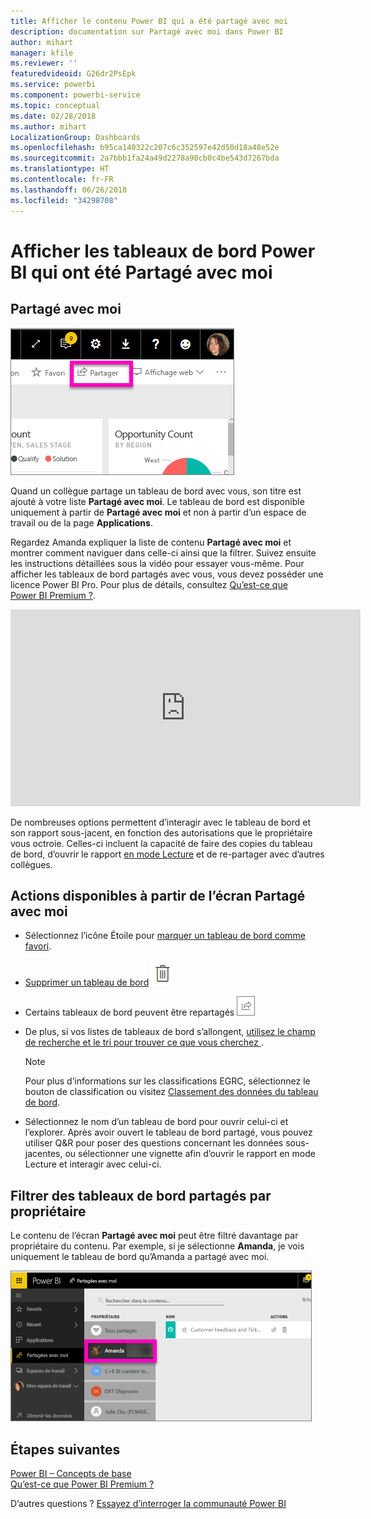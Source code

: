 ```yaml
---
title: Afficher le contenu Power BI qui a été partagé avec moi
description: documentation sur Partagé avec moi dans Power BI
author: mihart
manager: kfile
ms.reviewer: ''
featuredvideoid: G26dr2PsEpk
ms.service: powerbi
ms.component: powerbi-service
ms.topic: conceptual
ms.date: 02/28/2018
ms.author: mihart
LocalizationGroup: Dashboards
ms.openlocfilehash: b95ca140322c207c6c352597e42d50d18a48e52e
ms.sourcegitcommit: 2a7bbb1fa24a49d2278a90cb0c4be543d7267bda
ms.translationtype: HT
ms.contentlocale: fr-FR
ms.lasthandoff: 06/26/2018
ms.locfileid: "34298708"
---
```

# <a name="display-the-power-bi-dashboards-that-have-been-shared-with-me"></a>Afficher les tableaux de bord Power BI qui ont été Partagé avec moi
## <a name="shared-with-me"></a>Partagé avec moi
![Icône de partage](media/service-shared-with-me/power-bi-share-dash.png)

Quand un collègue partage un tableau de bord avec vous, son titre est ajouté à votre liste **Partagé avec moi**. Le tableau de bord est disponible uniquement à partir de **Partagé avec moi** et non à partir d’un espace de travail ou de la page **Applications**.

Regardez Amanda expliquer la liste de contenu **Partagé avec moi** et montrer comment naviguer dans celle-ci ainsi que la filtrer. Suivez ensuite les instructions détaillées sous la vidéo pour essayer vous-même. Pour afficher les tableaux de bord partagés avec vous, vous devez posséder une licence Power BI Pro. Pour plus de détails, consultez [Qu’est-ce que Power BI Premium ?](service-premium.md).

<iframe width="560" height="315" src="https://www.youtube.com/embed/G26dr2PsEpk" frameborder="0" allowfullscreen></iframe>

De nombreuses options permettent d’interagir avec le tableau de bord et son rapport sous-jacent, en fonction des autorisations que le propriétaire vous octroie. Celles-ci incluent la capacité de faire des copies du tableau de bord, d’ouvrir le rapport [en mode Lecture](service-reading-view-and-editing-view.md) et de re-partager avec d’autres collègues.

## <a name="actions-available-from-the-shared-with-me-screen"></a>Actions disponibles à partir de l’écran **Partagé avec moi**
* Sélectionnez l’icône Étoile pour [marquer un tableau de bord comme favori](service-dashboard-favorite.md).
* [Supprimer un tableau de bord](service-delete.md) ![icône de corbeille](media/service-shared-with-me/power-bi-delete-icon.png)
* Certains tableaux de bord peuvent être repartagés  ![Icône de partage](media/service-shared-with-me/power-bi-share-icon-new.png)
* De plus, si vos listes de tableaux de bord s’allongent, [utilisez le champ de recherche et le tri pour trouver ce que vous cherchez ](service-navigation-search-filter-sort.md).
  
  > [!NOTE]
  > Pour plus d’informations sur les classifications EGRC, sélectionnez le bouton de classification ou visitez [Classement des données du tableau de bord](service-data-classification.md).
  > 
  > 
* Sélectionnez le nom d’un tableau de bord pour ouvrir celui-ci et l’explorer. Après avoir ouvert le tableau de bord partagé, vous pouvez utiliser Q&R pour poser des questions concernant les données sous-jacentes, ou sélectionner une vignette afin d’ouvrir le rapport en mode Lecture et interagir avec celui-ci.

## <a name="filter-shared-dashboards-by-owner"></a>Filtrer des tableaux de bord partagés par propriétaire
Le contenu de l’écran **Partagé avec moi** peut être filtré davantage par propriétaire du contenu. Par exemple, si je sélectionne **Amanda**, je vois uniquement le tableau de bord qu’Amanda a partagé avec moi.

![tableau de bord filtré par propriétaire](media/service-shared-with-me/power-bi-owner.png)

## <a name="next-steps"></a>Étapes suivantes
[Power BI – Concepts de base](service-basic-concepts.md)  
[Qu’est-ce que Power BI Premium ?](service-premium.md)  

D’autres questions ? [Essayez d’interroger la communauté Power BI](http://community.powerbi.com/)


